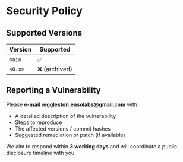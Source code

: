 # Security Policy

## Supported Versions

| Version | Supported          |
|---------|--------------------|
| `main`  | ✅                  |
| `<0.x>` | ❌ (archived)       |

## Reporting a Vulnerability

Please **e-mail reggleston.ensolabs@gmail.com** with:

* A detailed description of the vulnerability
* Steps to reproduce
* The affected versions / commit hashes
* Suggested remediation or patch (if available)

We aim to respond within **3 working days** and will coordinate a public
disclosure timeline with you.
